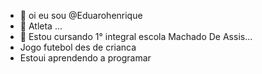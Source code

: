 - 👋 oi eu sou @Eduarohenrique
- 👀 Atleta ...
- 🌱 Estou cursando 1° integral escola Machado De Assis...
- Jogo futebol des de crianca
- Estoui aprendendo a programar
